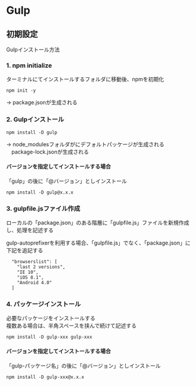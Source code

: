 # Gulp

## 初期設定
Gulpインストール方法

### 1. npm initialize
ターミナルにてインストールするフォルダに移動後、npmを初期化
```
npm init -y
```
-> package.jsonが生成される

### 2. Gulpインストール

```
npm install -D gulp
```
-> node_modulesフォルダがにデフォルトパッケージが生成される  
　package-lock.jsonが生成される

#### バージョンを指定してインストールする場合
「gulp」の後に「@バージョン」としインストール  

```
npm install -D gulp@x.x.x
```



### 3. gulpfile.jsファイル作成
ローカルの「package.json」のある階層に「gulpfile.js」ファイルを新規作成し、処理を記述する


gulp-autoprefixerを利用する場合、「gulpfile.js」でなく、「package.json」に下記を追記する
```
  "browserslist": [
    "last 2 versions",
    "IE 10",
    "iOS 8.1",
    "Android 4.0"
  ]
```



### 4. パッケージインストール
必要なパッケージをインストールする  
複数ある場合は、半角スペースを挟んで続けて記述する
```
npm install -D gulp-xxx gulp-xxx
```
#### バージョンを指定してインストールする場合
「gulp-パッケージ名」の後に「@バージョン」としインストール  

```
npm install -D gulp-xxx@x.x.x
```
